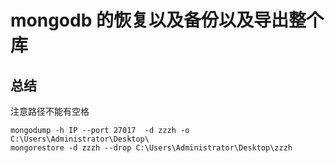 # mongodb 的恢复以及备份以及导出整个库



## 总结

注意路径不能有空格
```
mongodump -h IP --port 27017  -d zzzh -o C:\Users\Administrator\Desktop\
mongorestore -d zzzh --drop C:\Users\Administrator\Desktop\zzzh
```